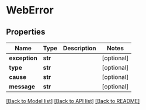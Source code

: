 # WebError

## Properties
Name | Type | Description | Notes
------------ | ------------- | ------------- | -------------
**exception** | **str** |  | [optional] 
**type** | **str** |  | [optional] 
**cause** | **str** |  | [optional] 
**message** | **str** |  | [optional] 

[[Back to Model list]](../README.md#documentation-for-models) [[Back to API list]](../README.md#documentation-for-api-endpoints) [[Back to README]](../README.md)


